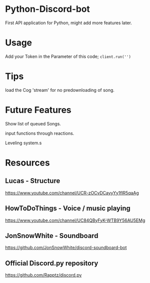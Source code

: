 # Python-Discord-bot

First API application for Python, might add more features later.

# Usage

Add your Token in the Parameter of this code;
`client.run('')`

# Tips

load the Cog 'stream' for no predownloading of song.

# Future Features

Show list of queued Songs.

input functions through reactions.

Leveling system.s

# Resources

## Lucas - Structure
https://www.youtube.com/channel/UCR-zOCvDCayyYy1flR5qaAg

## HowToDoThings - Voice / music playing
https://www.youtube.com/channel/UC84QByFyK-WTB9Y56AU5EMg

## JonSnowWhite - Soundboard
https://github.com/JonSnowWhite/discord-soundboard-bot

## Official Discord.py repository 
https://github.com/Rapptz/discord.py
